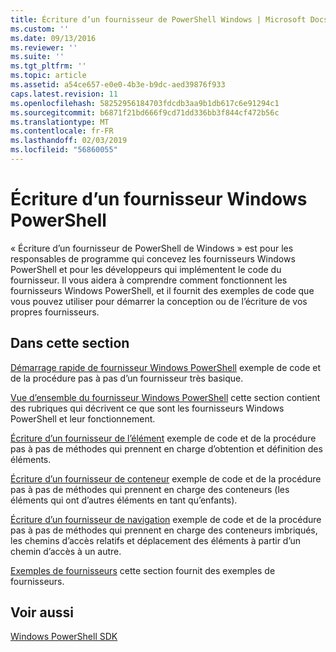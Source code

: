 ```yaml
---
title: Écriture d’un fournisseur de PowerShell Windows | Microsoft Docs
ms.custom: ''
ms.date: 09/13/2016
ms.reviewer: ''
ms.suite: ''
ms.tgt_pltfrm: ''
ms.topic: article
ms.assetid: a54ce657-e0e0-4b3e-b9dc-aed39876f933
caps.latest.revision: 11
ms.openlocfilehash: 58252956184703fdcdb3aa9b1db617c6e91294c1
ms.sourcegitcommit: b6871f21bd666f9cd71dd336bb3f844cf472b56c
ms.translationtype: MT
ms.contentlocale: fr-FR
ms.lasthandoff: 02/03/2019
ms.locfileid: "56860055"
---
```

# <a name="writing-a-windows-powershell-provider"></a>Écriture d’un fournisseur Windows PowerShell

« Écriture d’un fournisseur de PowerShell de Windows » est pour les responsables de programme qui concevez les fournisseurs Windows PowerShell et pour les développeurs qui implémentent le code du fournisseur. Il vous aidera à comprendre comment fonctionnent les fournisseurs Windows PowerShell, et il fournit des exemples de code que vous pouvez utiliser pour démarrer la conception ou de l’écriture de vos propres fournisseurs.

## <a name="in-this-section"></a>Dans cette section

[Démarrage rapide de fournisseur Windows PowerShell](./windows-powershell-provider-quickstart.md) exemple de code et de la procédure pas à pas d’un fournisseur très basique.

[Vue d’ensemble du fournisseur Windows PowerShell](./windows-powershell-provider-overview.md) cette section contient des rubriques qui décrivent ce que sont les fournisseurs Windows PowerShell et leur fonctionnement.

[Écriture d’un fournisseur de l’élément](./writing-an-item-provider.md) exemple de code et de la procédure pas à pas de méthodes qui prennent en charge d’obtention et définition des éléments.

[Écriture d’un fournisseur de conteneur](./writing-a-container-provider.md) exemple de code et de la procédure pas à pas de méthodes qui prennent en charge des conteneurs (les éléments qui ont d’autres éléments en tant qu’enfants).

[Écriture d’un fournisseur de navigation](./writing-a-navigation-provider.md) exemple de code et de la procédure pas à pas de méthodes qui prennent en charge des conteneurs imbriqués, les chemins d’accès relatifs et déplacement des éléments à partir d’un chemin d’accès à un autre.

[Exemples de fournisseurs](./provider-samples.md) cette section fournit des exemples de fournisseurs.

## <a name="see-also"></a>Voir aussi

[Windows PowerShell SDK](../windows-powershell-reference.md)